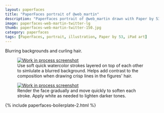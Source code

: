 ```yaml
---
layout: paperfaces
title: "PaperFaces portrait of @web_martin"
description: "PaperFaces portrait of @web_martin drawn with Paper by 53 on an iPad."
image: paperfaces-web-martin-twitter-lg
thumb: paperfaces-web-martin-twitter-150.jpg
category: paperfaces
tags: [PaperFaces, portrait, illustration, Paper by 53, iPad art]
---
```


Blurring backgrounds and curling hair.

<figure>
	<a href="{{ site.url }}/images/paperfaces-web-martin-process-1-lg.jpg"><img src="{{ site.url }}/images/paperfaces-web-martin-process-1-600.jpg" alt="Work in process screenshot"></a>
	<figcaption>Use soft quick watercolor strokes layered on top of each other to simlulate a blurred background. Helps add contrast to the composition when drawing crisp lines in the figures' hair.</figcaption>
</figure>
<figure>
	<a href="{{ site.url }}/images/paperfaces-web-martin-process-2-lg.jpg"><img src="{{ site.url }}/images/paperfaces-web-martin-process-2-600.jpg" alt="Work in process screenshot"></a>
	<figcaption>Render the face gradually and move quickly to soften each stroke. Apply white as needed to lighten darker tones.</figcaption>
</figure>
{% include paperfaces-boilerplate-2.html %}